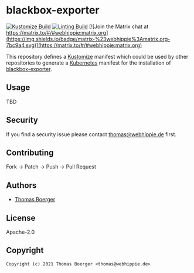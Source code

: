 # blackbox-exporter

[![Kustomize Build](https://github.com/kustomhippie/blackbox-exporter/workflows/build/badge.svg)](https://github.com/kustomhippie/blackbox-exporter/actions?query=workflow%3Abuild) [![Linting Build](https://github.com/kustomhippie/blackbox-exporter/workflows/linter/badge.svg)](https://github.com/kustomhippie/blackbox-exporter/actions?query=workflow%3Alinter) [![Join the Matrix chat at https://matrix.to/#/#webhippie:matrix.org](https://img.shields.io/badge/matrix-%23webhippie%3Amatrix.org-7bc9a4.svg)](https://matrix.to/#/#webhippie:matrix.org)

This repository defines a [Kustomize](https://kustomize.io/) manifest which could be used by other repositories to generate a [Kubernetes](https://kubernetes.io/) manifest for the installation of [blackbox-exporter](https://github.com/prometheus/blackbox_exporter).

## Usage

TBD

## Security

If you find a security issue please contact thomas@webhippie.de first.

## Contributing

Fork -> Patch -> Push -> Pull Request

## Authors

* [Thomas Boerger](https://github.com/tboerger)

## License

Apache-2.0

## Copyright

```
Copyright (c) 2021 Thomas Boerger <thomas@webhippie.de>
```
